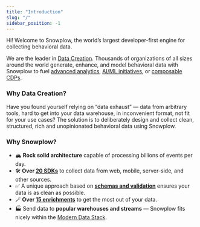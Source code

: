 ```yaml
---
title: "Introduction"
slug: "/"
sidebar_position: -1
---
```


Hi! Welcome to Snowplow, the world’s largest developer-first engine for collecting behavioral data.  

We are the leader in [Data Creation](https://snowplowanalytics.com/what-is-data-creation/?utm_source=docs&utm_content=introduction). Thousands of organizations of all sizes around the world generate, enhance, and model behavioral data with Snowplow to fuel [advanced analytics](https://snowplowanalytics.com/advanced-analytics/?utm_source=docs&utm_content=introduction), [AI/ML initiatives](https://snowplowanalytics.com/ai-ml/?utm_source=docs&utm_content=introduction), or [composable CDPs](https://snowplowanalytics.com/composable-cdp/?utm_source=docs&utm_content=landing-page).

### Why Data Creation?

Have you found yourself relying on “data exhaust” — data from arbitrary tools, hard to get into your data warehouse, in inconvenient format, not fit for your use cases? The solution is to deliberately design and collect clean, structured, rich and unopinionated behavioral data using Snowplow.

### Why Snowplow?

* 🏔️ **Rock solid architecture** capable of processing billions of events per day.
* 🛠️ **Over [20 SDKs](/docs/collecting-data/collecting-from-own-applications/)** to collect data from web, mobile, server-side, and other sources.
* ✅ A unique approach based on **[schemas and validation](/docs/understanding-tracking-design/understanding-schemas-and-validation/)** ensures your data is as clean as possible.
* 🪄 **Over [15 enrichments](/docs/enriching-your-data/available-enrichments/)** to get the most out of your data.
* 🏭 Send data to **popular warehouses and streams** — Snowplow fits nicely within the [Modern Data Stack](https://snowplowanalytics.com/blog/2021/05/12/modern-data-stack/?utm_source=docs&utm_content=landing-page).
